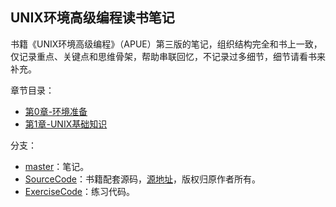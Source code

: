 ## UNIX环境高级编程读书笔记

书籍《UNIX环境高级编程》（APUE）第三版的笔记，组织结构完全和书上一致，仅记录重点、关键点和思维骨架，帮助串联回忆，不记录过多细节，细节请看书来补充。

章节目录：
- [第0章-环境准备](0_Preparing.md)
- [第1章-UNIX基础知识](1_UNIX_Basics.md)

分支：
- [master](https://github.com/tch0/APUE_Notes/)：笔记。
- [SourceCode](https://github.com/tch0/APUE_Notes/tree/SourceCode)：书籍配套源码，[源地址](http://www.apuebook.com/code3e.html)，版权归原作者所有。
- [ExerciseCode](https://github.com/tch0/APUE_Notes/tree/ExerciseCode)：练习代码。